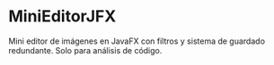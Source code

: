 # MiniEditorJFX
Mini editor de imágenes en JavaFX con filtros y sistema de guardado redundante. Solo para análisis de código.
